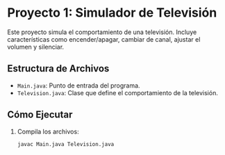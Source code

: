 # Proyecto 1: Simulador de Televisión

Este proyecto simula el comportamiento de una televisión. Incluye características como encender/apagar, cambiar de canal, ajustar el volumen y silenciar.

## Estructura de Archivos
- `Main.java`: Punto de entrada del programa.
- `Television.java`: Clase que define el comportamiento de la televisión.

## Cómo Ejecutar
1. Compila los archivos:
   ```bash
   javac Main.java Television.java

